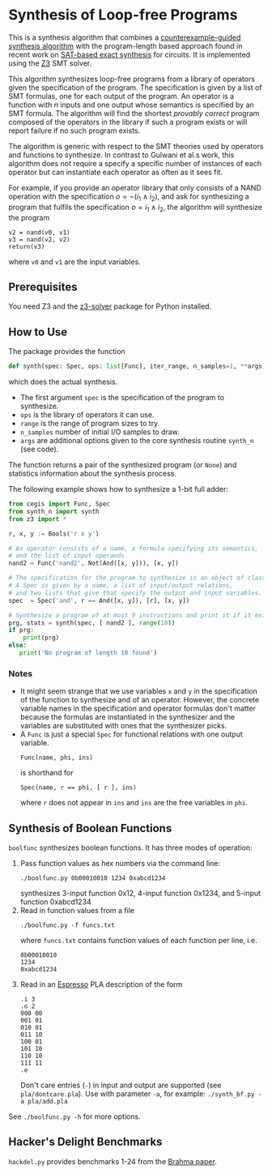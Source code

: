 # Synthesis of Loop-free Programs

This is a synthesis algorithm that combines a [counterexample-guided synthesis algorithm](https://susmitjha.github.io/papers/pldi11.pdf) with the program-length based approach found in recent work on [SAT-based exact synthesis](https://infoscience.epfl.ch/record/271569/files/WH-IEEE-SAT-Based.pdf) for circuits.
It is implemented using the [Z3](https://github.com/Z3Prover/z3) SMT solver.

This algorithm synthesizes loop-free programs from a library of operators given the specification of the program.
The specification is given by a list of SMT formulas, one for each output of the program.
An operator is a function with $n$ inputs and one output whose semantics is specified by an SMT formula.
The algorithm will find the shortest *provably correct* program composed of the operators in the library if such a program exists or will report failure if no such program exists.

The algorithm is generic with respect to the SMT theories used by operators and functions to synthesize.
In contrast to Gulwani et al.s work, this algorithm does not require a specify a specific number of instances of each operator but can instantiate each operator as often as it sees fit.

For example, if you provide an operator library that only consists of a NAND operation with the specification $o=\neg (i_1\land i_2)$, and ask for synthesizing a program that fulfils the specification $o=i_1\land i_2$, the algorithm will synthesize the program
```
v2 = nand(v0, v1)
v3 = nand(v2, v2)
return(v3)
```
where `v0` and `v1` are the input variables.

## Prerequisites

You need Z3 and the [z3-solver](https://pypi.org/project/z3-solver/) package for Python installed.

## How to Use

The package provides the function
```Python
def synth(spec: Spec, ops: list[Func], iter_range, n_samples=1, **args):
```
which does the actual synthesis.

- The first argument `spec` is the specification of the program to synthesize.
- `ops` is the library of operators it can use.
- `range` is the range of program sizes to try.
- `n_samples` number of initial I/O samples to draw.
- `args` are additional options given to the core synthesis routine `synth_n` (see code).

The function returns a pair of the synthesized program (or `None`) and statistics information about the synthesis process.

The following example shows how to synthesize a 1-bit full adder:
```Python
from cegis import Func, Spec
from synth_n import synth
from z3 import *

r, x, y := Bools('r x y')

# An operator consists of a name, a formula specifying its semantics,
# and the list of input operands
nand2 = Func('nand2', Not(And([x, y])), [x, y])

# The specification for the program to synthesize is an object of class Spec
# A Spec is given by a name, a list of input/output relations,
# and two lists that give that specify the output and input variables.
spec  = Spec('and', r == And([x, y]), [r], [x, y])

# Synthesize a program of at most 9 instructions and print it if it exists
prg, stats = synth(spec, [ nand2 ], range(10))
if prg:
    print(prg)
else:
   print('No program of length 10 found')
```

### Notes

- It might seem strange that we use variables `x` and `y` in the specification
  of the function to synthesize and of an operator. However, the concrete
  variable names in the specification and operator formulas don't matter
  because the formulas are instantiated in the synthesizer and the variables
  are substituted with ones that the synthesizer picks.
- A `Func` is just a special `Spec` for functional relations with one output variable.
  ```
  Func(name, phi, ins)
  ```
  is shorthand for
  ```
  Spec(name, r == phi, [ r ], ins)
  ```
  where `r` does not appear in `ins` and `ins` are the free variables in `phi`.

## Synthesis of Boolean Functions

`boolfunc` synthesizes boolean functions. It has three modes of operation:
1. Pass function values as hex numbers via the command line:
   ```
   ./boolfunc.py 0b00010010 1234 0xabcd1234
   ```
   synthesizes 3-input function 0x12, 4-input function 0x1234, and 5-input function 0xabcd1234
2. Read in function values from a file
   ```
   ./boolfunc.py -f funcs.txt
   ```
   where `funcs.txt` contains function values of each function per line, i.e.
   ```
   0b00010010
   1234
   0xabcd1234
   ```
3. Read in an [Espresso](https://raw.githubusercontent.com/JackHack96/logic-synthesis/espresso/doc/espresso5.pdf) PLA description of the form
   ```
   .i 3
   .o 2
   000 00
   001 01
   010 01
   011 10
   100 01
   101 10
   110 10
   111 11
   .e
   ```
   Don't care entries (`-`) in input and output are supported (see `pla/dontcare.pla`).
   Use with parameter `-a`, for example: `./synth_bf.py -a pla/add.pla`

See `./boolfunc.py -h` for more options.

## Hacker's Delight Benchmarks

`hackdel.py` provides benchmarks 1-24 from the [Brahma paper](https://susmitjha.github.io/papers/pldi11.pdf).